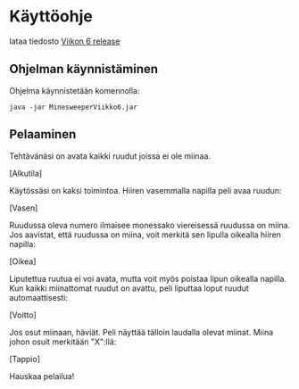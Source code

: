 # Käyttöohje

lataa tiedosto [Viikon 6 release](https://github.com/murmurian/ot-harjoitustyo/releases/download/Viikko6/MinesweeperViikko6.jar)

## Ohjelman käynnistäminen

Ohjelma käynnistetään komennolla:

`java -jar MinesweeperViikko6.jar`

## Pelaaminen

Tehtävänäsi on avata kaikki ruudut joissa ei ole miinaa.

[Alkutila]

Käytössäsi on kaksi toimintoa. Hiiren vasemmalla napilla peli avaa ruudun:

[Vasen]

Ruudussa oleva numero ilmaisee monessako viereisessä ruudussa on miina. Jos aavistat, että ruudussa on miina, voit merkitä sen lipulla oikealla hiiren napilla:

[Oikea]

Liputettua ruutua ei voi avata, mutta voit myös poistaa lipun oikealla napilla. Kun kaikki miinattomat ruudut on avattu, peli liputtaa loput ruudut automaattisesti:

[Voitto]

Jos osut miinaan, häviät. Peli näyttää tälloin laudalla olevat miinat. Miina johon osuit merkitään "X":llä:

[Tappio]

Hauskaa pelailua!
